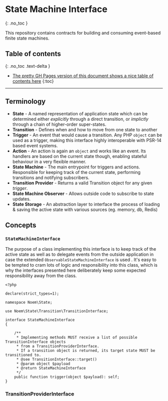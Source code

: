 # State Machine Interface
{: .no_toc }

This repository contains contracts for building and consuming event-based finite state machines.
## Table of contents
{: .no_toc .text-delta }
* [The pretty GH Pages version of this document shows a nice table of contents here](https://noemphp.github.io/state-machine-interface/)
{:toc}
* * *

## Terminology

* **State** - A named representation of application state which can be determined either *explicitly* through a direct transition, or *implictly* through a chain of higher-order super-states.
* **Transition** - Defines when and how to move from one state to another
* **Trigger** - An event that would cause a transition. Any PHP `object` can be used as a trigger, making this interface highly interoperable with PSR-14 based event systems.
* **Action** - An action is again an `object` and works like an event. Its handlers are based on the current state though, enabling stateful behaviour in a very flexible manner. 
* **State Machine** - The main entrypoint for triggers and actions. Responsible for keeping track of the current state, performing transitions and notifying subscribers.
* **Transition Provider** - Returns a valid Transition object for any given *trigger*.
* **State Machine Observer** - Allows outside code to subscribe to state updates.
* **State Storage** - An abstraction layer to interface the process of loading & saving the active state with various sources (eg. memory, db, Redis)

## Concepts

### `StateMachineInterface`

The purpose of a class implementing this interface is to keep track of the active state as well as to delegate events from the outside application in case the extended `ObservableStateMachineInterface` is used . It's easy to be tempted to cram lots of logic and responsibility into this class, which is why the interfaces presented here deliberately keep some expected responsibility away from the class. 

```php:src/StateMachineInterface.php
<?php

declare(strict_types=1);

namespace Noem\State;

use Noem\State\Transition\TransitionInterface;

interface StateMachineInterface
{

    /**
     * Implementing methods MUST receive a list of possible TransitionInterface objects
     * from a TransitionProviderInterface.
     * If a transition object is returned, its target state MUST be transitioned to.
     * @see TransitionInterface::target()
     * @param object $payload
     * @return StateMachineInterface
     */
    public function trigger(object $payload): self;
}
```

### TransitionProviderInterface
